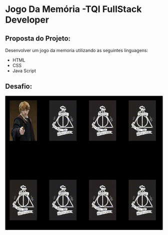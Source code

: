 # Jogo Da Memória -TQI FullStack Developer


## Proposta do Projeto:
Desenvolver um jogo da memoria utilizando as seguintes linguagens: 

- HTML
- CSS
- Java Script

## Desafio:

![jogo](./Imagens/jogo-de-memoria.gif.gif)